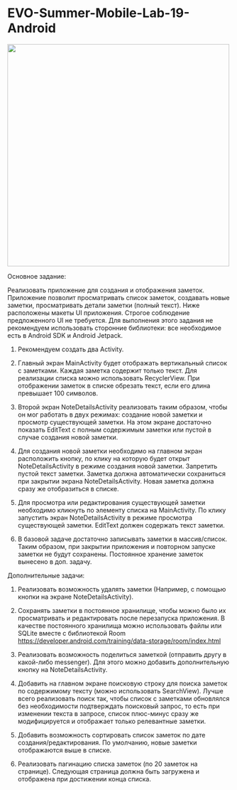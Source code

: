 # EVO-Summer-Mobile-Lab-19-Android
<img src="https://github.com/Klimnyk/EVO-Summer-Mobile-Lab-19-Android/blob/master/gif.gif"  height="500" />


Основное задание:

Реализовать приложение для создания и отображения заметок. Приложение позволит просматривать список заметок, создавать новые заметки, просматривать детали заметки (полный текст). Ниже расположены макеты UI приложения. Строгое соблюдение предложенного UI не требуется. Для выполнения этого задания не рекомендуем использовать сторонние библиотеки: все необходимое есть в Android SDK и Android Jetpack.

1) Рекомендуем создать два Activity. 

2) Главный экран MainActivity будет отображать вертикальный список с заметками. Каждая заметка содержит только текст. Для реализации списка можно использовать RecyclerView. При отображении заметок в списке обрезать текст, если его длина превышает 100 символов.

3) Второй экран NoteDetailsActivity реализовать таким образом, чтобы он мог работать в двух режимах: создание новой заметки и просмотр существующей заметки. На этом экране достаточно показать EditText с полным содержимым заметки или пустой в случае создания новой заметки. 

4) Для создания новой заметки необходимо на главном экран расположить кнопку, по клику на которую будет открыт NoteDetailsActivity в режиме создания новой заметки. Запретить пустой текст заметки. Заметка должна автоматически сохраниться при закрытии экрана NoteDetailsActivity. Новая заметка должна сразу же отобразиться в списке.

5) Для просмотра или редактирования существующей заметки необходимо кликнуть по элементу списка на MainActivity. По клику запустить экран NoteDetailsActivity в режиме просмотра существующей заметки. EditText должен содержать текст заметки.

6) В базовой задаче достаточно записывать заметки в массив/список. Таким образом, при закрытии приложения и повторном запуске заметки не будут сохранены. Постоянное хранение заметок вынесено в доп. задачу.

Дополнительные задачи:

1) Реализовать возможность удалять заметки (Например, с помощью кнопки на экране NoteDetailsActivity).

2) Сохранять заметки в постоянное хранилище, чтобы можно было их просматривать и редактировать после перезапуска приложения. В качестве постоянного хранилища можно использовать файлы или SQLite вместе с библиотекой Room https://developer.android.com/training/data-storage/room/index.html

3) Реализовать возможность поделиться заметкой (отправить другу в какой-либо messenger). Для этого можно добавить дополнительную кнопку на NoteDetailsActivity.

4) Добавить на главном экране поисковую строку для поиска заметок по содержимому тексту (можно использовать SearchView). Лучше всего реализовать поиск так, чтобы список с заметками обновлялся без необходимости подтверждать поисковый запрос, то есть при изменении текста в запросе, список плюс-минус сразу же модифицируется и отображает только релевантные заметки.

5) Добавить возможность сортировать список заметок по дате создания/редактирования. По умолчанию, новые заметки отображаются выше в списке.

6) Реализовать пагинацию списка заметок (по 20 заметок на странице). Следующая страница должна быть загружена и отображена при достижении конца списка.

